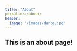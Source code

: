```yaml
---
title: "About"
permalink:/about/
header:
  image: "/images/dance.jpg"
---
```


## This is an about page!
